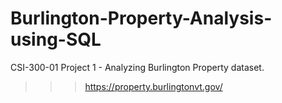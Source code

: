# Burlington-Property-Analysis-using-SQL
CSI-300-01 Project 1 - Analyzing Burlington Property dataset.

>>> https://property.burlingtonvt.gov/
